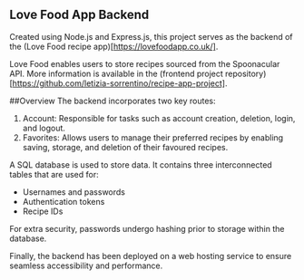 ## Love Food App Backend

Created using Node.js and Express.js, this project serves as the backend of the (Love Food recipe app)[https://lovefoodapp.co.uk/].

Love Food enables users to store recipes sourced from the Spoonacular API. More information is available in the (frontend project repository)[https://github.com/letizia-sorrentino/recipe-app-project].

##Overview
The backend incorporates two key routes:

1. Account: Responsible for tasks such as account creation, deletion, login, and logout.
2. Favorites: Allows users to manage their preferred recipes by enabling saving, storage, and deletion of their favoured recipes.

A SQL database is used to store data. It contains three interconnected tables that are used for:

- Usernames and passwords
- Authentication tokens
- Recipe IDs

For extra security, passwords undergo hashing prior to storage within the database.

Finally, the backend has been deployed on a web hosting service to ensure seamless accessibility and performance.
